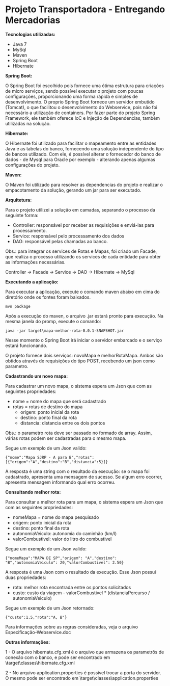 Projeto Transportadora - Entregando Mercadorias
=============

**Tecnologias utilizadas:**
* Java 7
* MySql
* Maven
* Spring Boot
* Hibernate

**Spring Boot:**

O Spring Boot foi escolhido pois fornece uma ótima estrutura para criações de micro serviços, sendo possível executar o projeto com poucas configurações, proporcionando uma forma rápida e simples de desenvolvimento. O proprio Spring Boot fornece um servidor embutido (Tomcat), o que facilitou o desenvolvimento do Webservice, pois não foi necessário a utilização de containers. Por fazer parte do projeto Spring Framework, ele também oferece IoC e Injeção de Dependencias, também utilizadas na solução.

**Hibernate:**

O Hibernate foi utilizado para facilitar o mapeamento entre as entidades Java e as tabelas do banco, fornecendo uma solução independente do tipo de bancos utilizado. Com ele, é possível alterar o fornecedor do banco de dados - de Mysql para Oracle por exemplo - alterando apenas algumas configurações do projeto.

**Maven:**

O Maven foi utilizado para resolver as dependencias do projeto e realizar o empacotamento da solução, gerando um jar para ser executado.

**Arquitetura:**

Para o projeto utilizei a solução em camadas, separando o processo da seguinte forma: 
 - Controller: responsável por receber as requisições e enviá-las para processamento.
 - Service: responsável pelo processamento dos dados
 - DAO: responsável pelas chamadas ao banco.

Obs.: para integrar os services de Rotas e Mapas, foi criado um Facade, que realiza o processo utilizando os services de cada entidade para obter as informações necessárias.

Controller -> Facade -> Service -> DAO -> Hibernate -> MySql

**Executando a aplicação:**

Para executar a aplicação, execute o comando maven abaixo em cima do diretório onde os fontes foram baixados.
```
mvn package
```

Após a execução do maven, o arquivo .jar estará pronto para execução. Na mesma janela do promp, execute o comando: 
```
java -jar target\mapa-melhor-rota-0.0.1-SNAPSHOT.jar
```
Nesse momento o Spring Boot irá iniciar o servidor embarcado e o serviço estará funcionando.

O projeto fornece dois serviços: novoMapa e melhorRotaMapa. 
Ambos são obtidos através de requisições do tipo POST, recebendo um json como parametro.

**Cadastrando um novo mapa:**

Para cadastrar um novo mapa, o sistema espera um Json que com as seguintes propriedades: 

- nome = nome do mapa que será cadastrado
- rotas = rotas de destino do mapa
	- origem: ponto inicial da rota
	- destino: ponto final da rota
	- distancia: distancia entre os dois pontos

Obs.: o parametro rota deve ser passado no formado de array. Assim, várias rotas podem ser cadastradas para o mesmo mapa.
	
Segue um exemplo de um Json valido: 
```
{"nome":"Mapa SJRP - A para B","rotas":[{"origem":"A","destino":"B","distancia":5}]}
```
A resposta é uma string com o resultado da execução: se o mapa foi cadastrado, apresenta uma mensagem de sucesso. Se algum erro ocorrer, apresenta mensagem informando qual erro ocorreu.

**Consultando melhor rota:**

Para consultar a melhor rota para um mapa, o sistema espera um Json que com as seguintes propriedades:

- nomeMapa = nome do mapa pesquisado
- origem: ponto inicial da rota
- destino: ponto final da rota
- autonomiaVeiculo: autonomia do caminhão (km/l)
- valorCombustivel: valor do litro do combustivel

Segue um exemplo de um Json valido: 
```
{"nomeMapa":"MAPA DE SP","origem": "A","destino": "B","autonomiaVeiculo": 20,"valorCombustivel": 2.50}
```

A resposta é uma Json com o resultado da execução. Esse Json possui duas propriedades:

- rota: melhor rota encontrada entre os pontos solicitados
- custo: custo da viagem -  valorCombustivel * (distanciaPercurso / autonomiaVeiculo)

Segue um exemplo de um Json retornado: 
```
{"custo":1.5,"rota":"A, B"}
```

Para informações sobre as regras consideradas, veja o arquivo Especificação-Webservice.doc

**Outras informações:**

1 - O arquivo hibernate.cfg.xml é o arquivo que armazena os parametrôs de conexão com o banco, e pode ser encontrado em \target\classes\hibernate.cfg.xml

2 - No arquivo application.properties é possível trocar a porta do servidor. O mesmo pode ser encontrado em \target\classes\application.properties